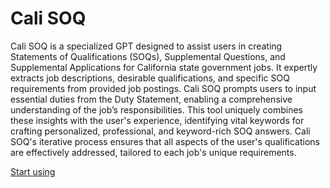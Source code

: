 # Cali SOQ

Cali SOQ is a specialized GPT designed to assist users in creating Statements of Qualifications (SOQs), Supplemental Questions, and Supplemental Applications for California state government jobs. It expertly extracts job descriptions, desirable qualifications, and specific SOQ requirements from provided job postings. Cali SOQ prompts users to input essential duties from the Duty Statement, enabling a comprehensive understanding of the job’s responsibilities. This tool uniquely combines these insights with the user's experience, identifying vital keywords for crafting personalized, professional, and keyword-rich SOQ answers. Cali SOQ's iterative process ensures that all aspects of the user's qualifications are effectively addressed, tailored to each job's unique requirements.

[Start using](https://chat.openai.com/g/g-aqAPhNCWI)